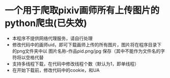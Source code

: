 # 一个用于爬取pixiv画师所有上传图片的python爬虫(已失效)
- 本程序不提供网络代理服务，请自行处理
- 修改代码中的画师uid，即可下载画师上传的所有图片，图片将在程序目录下的png文件夹中以 图片名称-作品pid.png/jpg 保存（其中不能作为文件名的字符将以空格代替
- 支持多线程下载，在代码中修改线程个数（默认为1，即单线程）
- 在开始下载前，修改代码中的cookie，和UA
